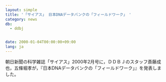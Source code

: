 ```yaml
---
layout: simple
title: '「サイアス」 日本DNAデータバンクの「フィールドワーク」　'
category: news
db:
  - ddbj


date: 2000-01-04T00:00:00+09:00
lang: ja
---
```


朝日新聞の科学雑誌「サイアス」2000年2月号に，ＤＤＢＪのスタッフ斎藤成也，五條堀孝が，『日本DNAデータバンクの「フィールドワーク」』を発表しました。
